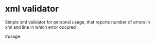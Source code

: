 # xml validator
Simple xml validator for personal usage, that reports number of errors in xml and line in which error occured

#usage
